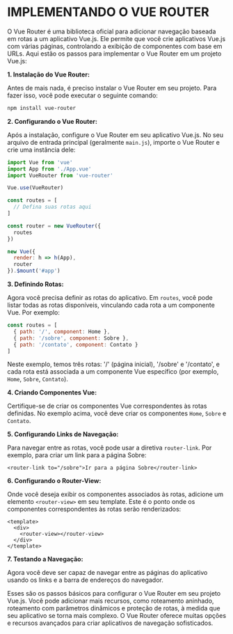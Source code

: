 # IMPLEMENTANDO O VUE ROUTER
O Vue Router é uma biblioteca oficial para adicionar navegação baseada em rotas a um aplicativo Vue.js. Ele permite que você crie aplicativos Vue.js com várias páginas, controlando a exibição de componentes com base em URLs. Aqui estão os passos para implementar o Vue Router em um projeto Vue.js:

**1. Instalação do Vue Router:**

Antes de mais nada, é preciso instalar o Vue Router em seu projeto. Para fazer isso, você pode executar o seguinte comando:

```bash
npm install vue-router
```

**2. Configurando o Vue Router:**

Após a instalação, configure o Vue Router em seu aplicativo Vue.js. No seu arquivo de entrada principal (geralmente `main.js`), importe o Vue Router e crie uma instância dele:

```javascript
import Vue from 'vue'
import App from './App.vue'
import VueRouter from 'vue-router'

Vue.use(VueRouter)

const routes = [
  // Defina suas rotas aqui
]

const router = new VueRouter({
  routes
})

new Vue({
  render: h => h(App),
  router
}).$mount('#app')
```

**3. Definindo Rotas:**

Agora você precisa definir as rotas do aplicativo. Em `routes`, você pode listar todas as rotas disponíveis, vinculando cada rota a um componente Vue. Por exemplo:

```javascript
const routes = [
  { path: '/', component: Home },
  { path: '/sobre', component: Sobre },
  { path: '/contato', component: Contato }
]
```

Neste exemplo, temos três rotas: '/' (página inicial), '/sobre' e '/contato', e cada rota está associada a um componente Vue específico (por exemplo, `Home`, `Sobre`, `Contato`).

**4. Criando Componentes Vue:**

Certifique-se de criar os componentes Vue correspondentes às rotas definidas. No exemplo acima, você deve criar os componentes `Home`, `Sobre` e `Contato`.

**5. Configurando Links de Navegação:**

Para navegar entre as rotas, você pode usar a diretiva `router-link`. Por exemplo, para criar um link para a página Sobre:

```vue
<router-link to="/sobre">Ir para a página Sobre</router-link>
```

**6. Configurando o Router-View:**

Onde você deseja exibir os componentes associados às rotas, adicione um elemento `<router-view>` em seu template. Este é o ponto onde os componentes correspondentes às rotas serão renderizados:

```vue
<template>
  <div>
    <router-view></router-view>
  </div>
</template>
```

**7. Testando a Navegação:**

Agora você deve ser capaz de navegar entre as páginas do aplicativo usando os links e a barra de endereços do navegador.

Esses são os passos básicos para configurar o Vue Router em seu projeto Vue.js. Você pode adicionar mais recursos, como roteamento aninhado, roteamento com parâmetros dinâmicos e proteção de rotas, à medida que seu aplicativo se torna mais complexo. O Vue Router oferece muitas opções e recursos avançados para criar aplicativos de navegação sofisticados.